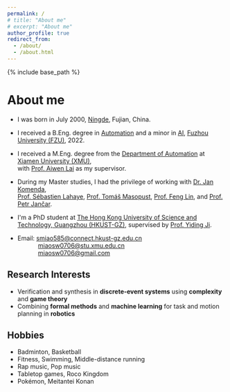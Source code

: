 ```yaml
---
permalink: /
# title: "About me"
# excerpt: "About me"
author_profile: true
redirect_from: 
  - /about/
  - /about.html
---
```


{% include base_path %}

# About me
- I was born in July 2000, [Ningde](https://en.wikipedia.org/wiki/Ningde), Fujian, China.
- I received a B.Eng. degree in [Automation](https://dqxy.fzu.edu.cn/en/info/1003/1018.htm) and a minor in [AI](https://ccds.fzu.edu.cn/), [Fuzhou University (FZU)](https://en.fzu.edu.cn/), 2022.
- I received a M.Eng. degree from the [Department of Automation](https://auto.xmu.edu.cn/) at [Xiamen University (XMU)](https://en.xmu.edu.cn/main.htm),  
with [Prof. Aiwen Lai](https://aivens123.github.io/aiwenlai.github.io/) as my supervisor.
- During my Master studies, I had the privilege of working with [Dr. Jan Komenda](https://www.math.cas.cz/index.php/members/researcher/50),  
[Prof. S&eacute;bastien Lahaye](https://perso-laris.univ-angers.fr/~lahaye/), [Prof. Tom&aacute;&scaron; Masopust](https://apollo.inf.upol.cz/~masopust/), [Prof. Feng Lin](https://wayne.edu/people/aa0986), and [Prof. Petr Jančar](https://phoenix.inf.upol.cz/~jancarp/).
- I'm a PhD student at [The Hong Kong University of Science and Technology, Guangzhou (HKUST-GZ)](https://www.hkust-gz.edu.cn/), supervised by [Prof. Yiding Ji](https://personal.hkust-gz.edu.cn/jiyiding/index.html).

- Email: [smiao585@connect.hkust-gz.edu.cn](mailto:smiao585@connect.hkust-gz.edu.cn)  
&nbsp;&nbsp;&nbsp;&nbsp;&nbsp;&nbsp;&nbsp;&nbsp;&nbsp;&nbsp;&nbsp;&nbsp;[miaosw0706@stu.xmu.edu.cn](mailto:miaosw0706@stu.xmu.edu.cn)  
&nbsp;&nbsp;&nbsp;&nbsp;&nbsp;&nbsp;&nbsp;&nbsp;&nbsp;&nbsp;&nbsp;&nbsp;[miaosw0706@gmail.com](mailto:miaosw0706@gmail.com)

## Research Interests
- Verification and synthesis in **discrete-event systems** using **complexity** and **game theory**
- Combining **formal methods** and **machine learning** for task and motion planning in **robotics**

## Hobbies
- Badminton, Basketball
- Fitness, Swimming, Middle-distance running
- Rap music, Pop music
- Tabletop games, Roco Kingdom
- Pok&eacute;mon, Meitantei Konan

<!-- For more info
------
More info about configuring academicpages can be found in [the guide](https://academicpages.github.io/markdown/). The [guides for the Minimal Mistakes theme](https://mmistakes.github.io/minimal-mistakes/docs/configuration/) (which this theme was forked from) might also be helpful. -->
